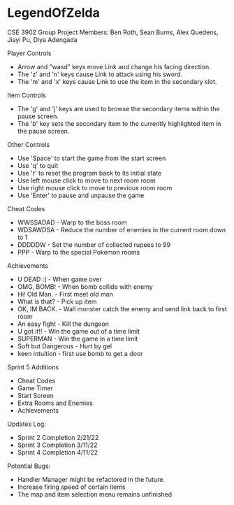 # LegendOfZelda

CSE 3902 Group Project
Members: Ben Roth, Sean Burns, Alex Quedens, Jiayi Pu, Diya Adengada


Player Controls
- Arrow and "wasd" keys move Link and change his facing direction.
- The 'z' and 'n' keys cause Link to attack using his sword.
- The 'm' and 'x' keys cause Link to use the item in the secondary slot.

Item Controls
- The 'g' and 'j' keys are used to browse the secondary items within the pause screen.
- The 'b' key sets the secondary item to the currently highlighted item in the pause screen.

Other Controls
- Use 'Space' to start the game from the start screen
- Use 'q' to quit 
- Use 'r' to reset the program back to its initial state
- Use left mouse click to move to next room room
- Use right mouse click to move to previous room room
- Use 'Enter' to pause and unpause the game

Cheat Codes
- WWSSADAD - Warp to the boss room
- WDSAWDSA - Reduce the number of enemies in the current room down to 1
- DDDDDW - Set the number of collected rupees to 99
- PPP - Warp to the special Pokemon rooms

Achievements
- U DEAD :( - When game over
- OMG, BOMB! - When bomb collide with enemy
- Hi! Old Man. - First meet old man
- What is that? - Pick up item
- OK, IM BACK. - Wall monster catch the enemy and send link back to first room
- An easy fight - Kill the dungeon
- U got it!! - Win the game out of a time limit
- SUPERMAN - Win the game in a time limit
- Soft but Dangerous - Hurt by gel
- keen intuition - first use bomb to get a door

Sprint 5 Additions
- Cheat Codes
- Game Timer
- Start Screen
- Extra Rooms and Enemies
- Achievements

Updates Log:
- Sprint 2 Completion 2/21/22
- Sprint 3 Completion 3/11/22
- Sprint 4 Completion 4/11/22

Potential Bugs:
- Handler Manager might be refactored in the future.
- Increase firing speed of certain items
- The map and item selection menu remains unfinished
